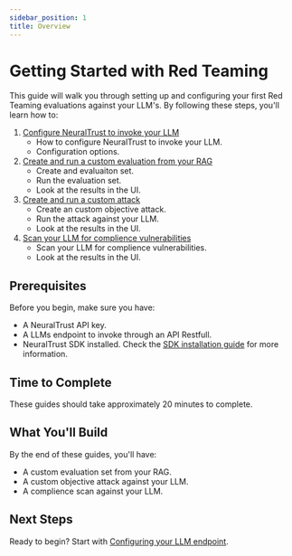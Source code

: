```yaml
---
sidebar_position: 1
title: Overview
---
```


# Getting Started with Red Teaming

This guide will walk you through setting up and configuring your first Red Teaming evaluations against your LLM's. By following these steps, you'll learn how to:

1. [Configure NeuralTrust to invoke your LLM](./configure-llm-endpoint.md)
   - How to configure NeuralTrust to invoke your LLM.
   - Configuration options.
2. [Create and run a custom evaluation from your RAG](./create-functional-evaluation-set.md)
   - Create and evaluaiton set.
   - Run the evaluation set.
   - Look at the results in the UI.
3. [Create and run a custom attack](./run-custom-attack.md)
   - Create an custom objective attack.
   - Run the attack against your LLM.
   - Look at the results in the UI.
4. [Scan your LLM for complience vulnerabilities](./run-complience-scan.md)
   - Scan your LLM for complience vulnerabilities.
   - Look at the results in the UI.

## Prerequisites

Before you begin, make sure you have:

- A NeuralTrust API key.
- A LLMs endpoint to invoke through an API Restfull.
- NeuralTrust SDK installed. Check the [SDK installation guide](docs/sdks/python-sdk/installation.md) for more information.

## Time to Complete

These guides should take approximately 20 minutes to complete.

## What You'll Build

By the end of these guides, you'll have:

- A custom evaluation set from your RAG.
- A custom objective attack against your LLM.
- A complience scan against your LLM.

## Next Steps

Ready to begin? Start with [Configuring your LLM endpoint](./configure-llm-endpoint.md). 
